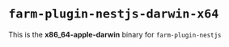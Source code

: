 # `farm-plugin-nestjs-darwin-x64`

This is the **x86_64-apple-darwin** binary for `farm-plugin-nestjs`
